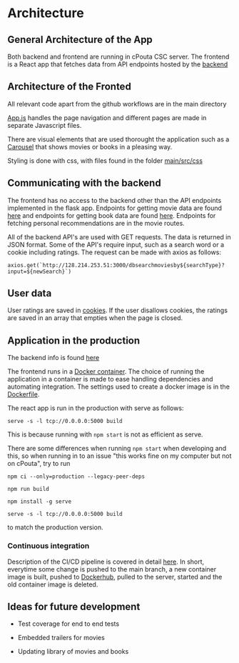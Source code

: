 # Architecture

## General Architecture of the App

Both backend and frontend are running in cPouta CSC server.
The frontend is a React app that fetches data from API endpoints hosted by the [backend](https://github.com/movie-book-recommender/movie-book-backend)

## Architecture of the Fronted

All relevant code apart from the github workflows are in the main directory

[App.js](https://github.com/movie-book-recommender/movie-book-recommender-project/blob/main/main/src/App.js) handles the page navigation and different pages are made in separate Javascript files.

There are visual elements that are used thorought the application such as a [Carousel](https://github.com/movie-book-recommender/movie-book-recommender-project/blob/main/main/src/Carusel.js) that shows movies or books in a pleasing way.

Styling is done with css, with files found in the folder [main/src/css](https://github.com/movie-book-recommender/movie-book-recommender-project/tree/main/main/src/css)

## Communicating with the backend

The frontend has no access to the backend other than the API endpoints implemented in the flask app. Endpoints for getting movie data are found [here](https://github.com/movie-book-recommender/movie-book-backend/blob/main/main/routes_movies.py) and endpoints for getting book data are found [here](https://github.com/movie-book-recommender/movie-book-backend/blob/main/main/routes_books.py). Endpoints for fetching personal recommendations are in the movie routes.

All of the backend API's are used with GET requests. The data is returned in JSON format. Some of the API's require input, such as a search word or a cookie including ratings. The request can be made with axios as follows: 

``` axios.get(`http://128.214.253.51:3000/dbsearchmoviesby${searchType}?input=${newSearch}`) ```

## User data

User ratings are saved in [cookies](https://github.com/movie-book-recommender/movie-book-recommender-project/blob/main/main/src/Cookies.js). If the user disallows cookies, the ratings are saved in an array that empties when the page is closed.

## Application in the production

The backend info is found [here](https://github.com/movie-book-recommender/movie-book-backend/blob/main/documentation/architecture.md)

The frontend runs in a [Docker container](https://docs.docker.com/get-started/). The choice of running the application in a container is made to ease handling dependencies and automating integration. The settings used to create a docker image is in the [Dockerfile](https://github.com/movie-book-recommender/movie-book-recommender-project/blob/main/main/Dockerfile).

The react app is run in the production with serve as follows:

``` serve -s -l tcp://0.0.0.0:5000 build ```

This is because running with ```npm start``` is not as efficient as serve.

There are some differences when running ``` npm start ``` when developing and this, so when running in to an issue "this works fine on my computer but not on cPouta", try to run 

```npm ci --only=production --legacy-peer-deps ```

```npm run build```

```npm install -g serve```

``` serve -s -l tcp://0.0.0.0:5000 build ```

to match the production version.

### Continuous integration

Description of the CI/CD pipeline is covered in detail [here](https://github.com/movie-book-recommender/movie-book-recommender-project/blob/main/Documentation/ci_cd/ci_cd_pipeline.md). In short, everytime some change is pushed to the main branch, a new container image is built, pushed to [Dockerhub](https://hub.docker.com/), pulled to the server, started and the old container image is deleted.

## Ideas for future development

- Test coverage for end to end tests

- Embedded trailers for movies

- Updating library of movies and books
